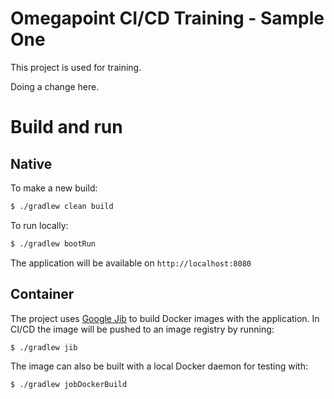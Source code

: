 # Omegapoint CI/CD Training - Sample One

This project is used for training.

Doing a change here.

# Build and run

## Native

To make a new build:

```bash
$ ./gradlew clean build
```

To run locally:

```bash
$ ./gradlew bootRun
```

The application will be available on `http://localhost:8080`

## Container

The project uses [Google Jib][1] to build Docker images with the application. In CI/CD the image will be pushed to an image registry by running:

```bash
$ ./gradlew jib
```

The image can also be built with a local Docker daemon for testing with:

```bash
$ ./gradlew jobDockerBuild
```

[1]: https://github.com/GoogleContainerTools/jib

